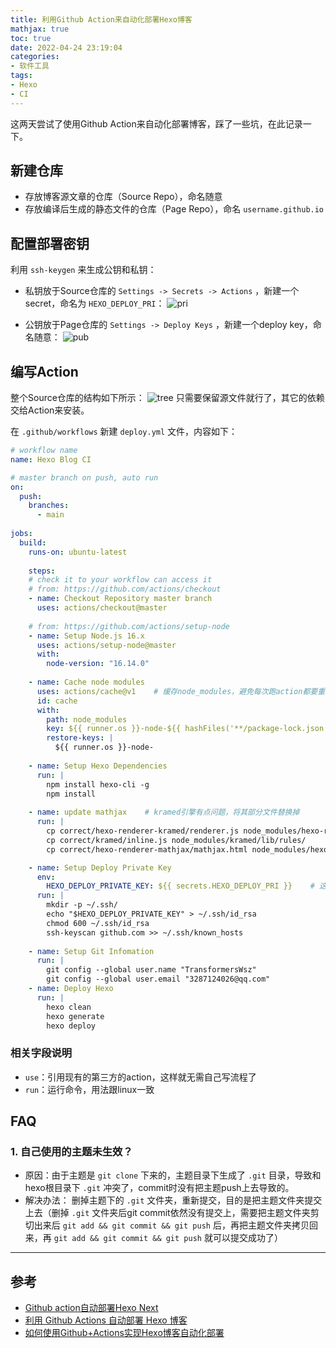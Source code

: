 ```yaml
---
title: 利用Github Action来自动化部署Hexo博客
mathjax: true
toc: true
date: 2022-04-24 23:19:04
categories:
- 软件工具
tags:
- Hexo
- CI
---
```

这两天尝试了使用Github Action来自动化部署博客，踩了一些坑，在此记录一下。

<!--more-->

## 新建仓库
- 存放博客源文章的仓库（Source Repo），命名随意
- 存放编译后生成的静态文件的仓库（Page Repo），命名 `username.github.io`

## 配置部署密钥
利用 `ssh-keygen` 来生成公钥和私钥：
- 私钥放于Source仓库的 `Settings -> Secrets -> Actions` ，新建一个secret，命名为 `HEXO_DEPLOY_PRI`：
![pri](https://cdn.jsdelivr.net/gh/TransformersWsz/image_hosting@master/pri.614aag5in440.png)

- 公钥放于Page仓库的 `Settings -> Deploy Keys` ，新建一个deploy key，命名随意：
![pub](https://cdn.jsdelivr.net/gh/TransformersWsz/image_hosting@master/pub.17ltsxgf236k.jpg)


## 编写Action
整个Source仓库的结构如下所示：
![tree](https://cdn.jsdelivr.net/gh/TransformersWsz/image_hosting@master/tree.72dyffzppe00.jpg)
只需要保留源文件就行了，其它的依赖交给Action来安装。


在 `.github/workflows` 新建 `deploy.yml` 文件，内容如下：

```yaml
# workflow name
name: Hexo Blog CI

# master branch on push, auto run
on: 
  push:
    branches:
      - main
      
jobs:
  build: 
    runs-on: ubuntu-latest 
        
    steps:
    # check it to your workflow can access it
    # from: https://github.com/actions/checkout
    - name: Checkout Repository master branch
      uses: actions/checkout@master 
      
    # from: https://github.com/actions/setup-node  
    - name: Setup Node.js 16.x 
      uses: actions/setup-node@master
      with:
        node-version: "16.14.0"
    
    - name: Cache node modules
      uses: actions/cache@v1    # 缓存node_modules，避免每次跑action都要重新下载
      id: cache
      with:
        path: node_modules
        key: ${{ runner.os }}-node-${{ hashFiles('**/package-lock.json') }}
        restore-keys: |
          ${{ runner.os }}-node-
    
    - name: Setup Hexo Dependencies
      run: |
        npm install hexo-cli -g
        npm install
    
    - name: update mathjax    # kramed引擎有点问题，将其部分文件替换掉
      run: |
        cp correct/hexo-renderer-kramed/renderer.js node_modules/hexo-renderer-kramed/lib/
        cp correct/kramed/inline.js node_modules/kramed/lib/rules/
        cp correct/hexo-renderer-mathjax/mathjax.html node_modules/hexo-renderer-mathjax

    - name: Setup Deploy Private Key
      env:
        HEXO_DEPLOY_PRIVATE_KEY: ${{ secrets.HEXO_DEPLOY_PRI }}    # 这个就是Source仓库的私钥
      run: |
        mkdir -p ~/.ssh/
        echo "$HEXO_DEPLOY_PRIVATE_KEY" > ~/.ssh/id_rsa 
        chmod 600 ~/.ssh/id_rsa
        ssh-keyscan github.com >> ~/.ssh/known_hosts
        
    - name: Setup Git Infomation
      run: | 
        git config --global user.name "TransformersWsz"
        git config --global user.email "3287124026@qq.com"
    - name: Deploy Hexo 
      run: |
        hexo clean
        hexo generate 
        hexo deploy
```

### 相关字段说明
- `use`：引用现有的第三方的action，这样就无需自己写流程了
- `run`：运行命令，用法跟linux一致

## FAQ
### 1. 自己使用的主题未生效？
- 原因：由于主题是 `git clone` 下来的，主题目录下生成了 `.git` 目录，导致和 hexo根目录下 `.git` 冲突了，commit时没有把主题push上去导致的。
- 解决办法： 删掉主题下的 `.git` 文件夹，重新提交，目的是把主题文件夹提交上去（删掉 `.git` 文件夹后git commit依然没有提交上，需要把主题文件夹剪切出来后 `git add && git commit && git push` 后，再把主题文件夹拷贝回来，再 `git add && git commit && git push` 就可以提交成功了）


___

## 参考
- [Github action自动部署Hexo Next](https://blog.csdn.net/liuhp123/article/details/114040409)
- [利用 Github Actions 自动部署 Hexo 博客](https://sanonz.github.io/2020/deploy-a-hexo-blog-from-github-actions/)
- [如何使用Github+Actions实现Hexo博客自动化部署](https://sujie-168.top/2021/05/24/%E5%A6%82%E4%BD%95%E4%BD%BF%E7%94%A8Github-Actions%E5%AE%9E%E7%8E%B0Hexo%E5%8D%9A%E5%AE%A2%E8%87%AA%E5%8A%A8%E5%8C%96%E9%83%A8%E7%BD%B2/)

